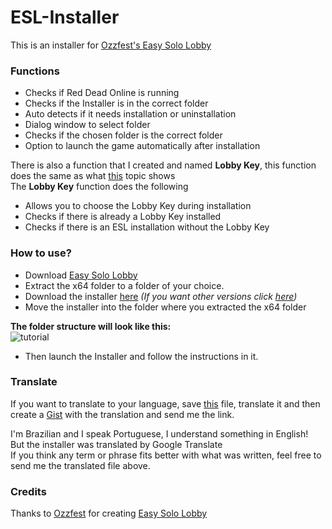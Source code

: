 # ESL-Installer
This is an installer for [Ozzfest's Easy Solo Lobby](https://www.unknowncheats.me/forum/red-dead-redemption-2-a/412902-100-easy-solo-lobby.html)

### Functions
- Checks if Red Dead Online is running
- Checks if the Installer is in the correct folder
- Auto detects if it needs installation or uninstallation
- Dialog window to select folder
- Checks if the chosen folder is the correct folder
- Option to launch the game automatically after installation

There is also a function that I created and named **Lobby Key**, this function does the same as what [this](https://www.unknowncheats.me/forum/2811009-post176.html) topic shows  
The **Lobby Key** function does the following
- Allows you to choose the Lobby Key during installation
- Checks if there is already a Lobby Key installed
- Checks if there is an ESL installation without the Lobby Key

### How to use?
 - Download [Easy Solo Lobby](https://www.unknowncheats.me/forum/red-dead-redemption-2-a/412902-100-easy-solo-lobby.html)
 - Extract the x64 folder to a folder of your choice.
 - Download the installer [here](https://github.com/faelBrunnoS/ESL-Installer/releases/download/1.1/ESL_Installer.bat) *(If you want other versions click [here](https://github.com/faelBrunnoS/ESL-Installer/releases))*
 - Move the installer into the folder where you extracted the x64 folder

**The folder structure will look like this:**  
![tutorial](https://user-images.githubusercontent.com/83606488/156765494-2d571f5b-07bb-4604-a73f-89e8af905ea3.gif)
- Then launch the Installer and follow the instructions in it.
### Translate
If you want to translate to your language, save [this](https://gist.github.com/faelBrunnoS/851308ce8fc947d8f8b67392983618cd) file, translate it and then create a [Gist](https://gist.github.com/) with the translation and send me the link.

I'm Brazilian and I speak Portuguese, I understand something in English!  
But the installer was translated by Google Translate  
If you think any term or phrase fits better with what was written, feel free to send me the translated file above.

### Credits
Thanks to [Ozzfest](https://www.unknowncheats.me/forum/members/3156984.html) for creating [Easy Solo Lobby](https://www.unknowncheats.me/forum/red-dead-redemption-2-a/412902-100-easy-solo-lobby.html)

